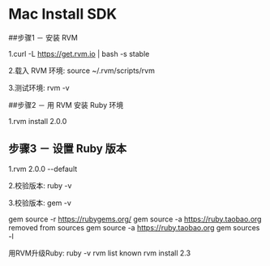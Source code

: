 
# Mac Install SDK

##步骤1 － 安装 RVM

1.curl -L https://get.rvm.io | bash -s stable

2.载入 RVM 环境:
    source ~/.rvm/scripts/rvm

3.测试环境: rvm -v

##步骤2 － 用 RVM 安装 Ruby 环境

1.rvm install 2.0.0

## 步骤3 － 设置 Ruby 版本

1.rvm 2.0.0 --default

2.校验版本: ruby -v 

3.校验版本: gem -v

gem source -r https://rubygems.org/
gem source -a https://ruby.taobao.org
removed from sources
gem source -a https://ruby.taobao.org
gem sources -l  

用RVM升级Ruby:
ruby -v 
rvm list known
rvm install 2.3